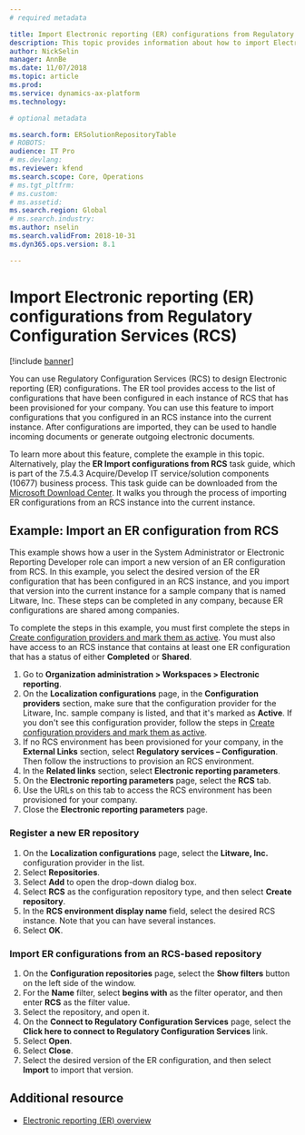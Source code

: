 ```yaml
---
# required metadata

title: Import Electronic reporting (ER) configurations from Regulatory Configuration Services (RCS)
description: This topic provides information about how to import Electronic reporting (ER) configurations from Regulatory Configuration Services (RCS).
author: NickSelin
manager: AnnBe
ms.date: 11/07/2018
ms.topic: article
ms.prod: 
ms.service: dynamics-ax-platform
ms.technology: 

# optional metadata

ms.search.form: ERSolutionRepositoryTable
# ROBOTS: 
audience: IT Pro
# ms.devlang: 
ms.reviewer: kfend
ms.search.scope: Core, Operations
# ms.tgt_pltfrm: 
# ms.custom: 
# ms.assetid: 
ms.search.region: Global
# ms.search.industry: 
ms.author: nselin
ms.search.validFrom: 2018-10-31
ms.dyn365.ops.version: 8.1

---
```


# Import Electronic reporting (ER) configurations from Regulatory Configuration Services (RCS)

[!include [banner](../includes/banner.md)]

You can use Regulatory Configuration Services (RCS) to design Electronic reporting (ER) configurations. The ER tool provides access to the list of configurations that have been configured in each instance of RCS that has been provisioned for your company. You can use this feature to import configurations that you configured in an RCS instance into the current instance. After configurations are imported, they can be used to handle incoming documents or generate outgoing electronic documents.

To learn more about this feature, complete the example in this topic. Alternatively, play the **ER Import configurations from RCS** task guide, which is part of the 7.5.4.3 Acquire/Develop IT service/solution components (10677) business process. This task guide can be downloaded from the [Microsoft Download Center](https://go.microsoft.com/fwlink/?linkid=2082739). It walks you through the process of importing ER configurations from an RCS instance into the current instance.

## Example: Import an ER configuration from RCS

This example shows how a user in the System Administrator or Electronic Reporting Developer role can import a new version of an ER configuration from RCS. In this example, you select the desired version of the ER configuration that has been configured in an RCS instance, and you import that version into the current instance for a sample company that is named Litware, Inc. These steps can be completed in any company, because ER configurations are shared among companies.

To complete the steps in this example, you must first complete the steps in [Create configuration providers and mark them as active](tasks/er-configuration-provider-mark-it-active-2016-11.md). You must also have access to an RCS instance that contains at least one ER configuration that has a status of either **Completed** or **Shared**.

1. Go to **Organization administration \> Workspaces \> Electronic reporting**.
2. On the **Localization configurations** page, in the **Configuration providers** section, make sure that the configuration provider for the Litware, Inc. sample company is listed, and that it's marked as **Active**. If you don't see this configuration provider, follow the steps in [Create configuration providers and mark them as active](tasks/er-configuration-provider-mark-it-active-2016-11.md).
3. If no RCS environment has been provisioned for your company, in the **External Links** section, select **Regulatory services – Configuration**. Then follow the instructions to provision an RCS environment.
4. In the **Related links** section, select **Electronic reporting parameters**.
5. On the **Electronic reporting parameters** page, select the **RCS** tab.
6. Use the URLs on this tab to access the RCS environment has been provisioned for your company.
7. Close the **Electronic reporting parameters** page.

### Register a new ER repository

1. On the **Localization configurations** page, select the **Litware, Inc.** configuration provider in the list.
2. Select **Repositories**.
3. Select **Add** to open the drop-down dialog box.
4. Select **RCS** as the configuration repository type, and then select **Create repository**.
6. In the **RCS environment display name** field, select the desired RCS instance. Note that you can have several instances.
7. Select **OK**.

### Import ER configurations from an RCS-based repository

1. On the **Configuration repositories** page, select the **Show filters** button on the left side of the window.
2. For the **Name** filter, select **begins with** as the filter operator, and then enter **RCS** as the filter value.
3. Select the repository, and open it.
3. On the **Connect to Regulatory Configuration Services** page, select the **Click here to connect to Regulatory Configuration Services** link.
4. Select **Open**.
5. Select **Close**.
6. Select the desired version of the ER configuration, and then select **Import** to import that version.

## Additional resource

- [Electronic reporting (ER) overview](general-electronic-reporting.md)
